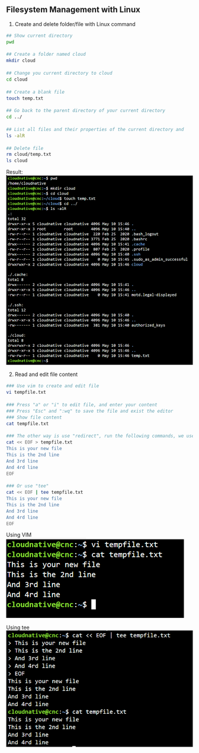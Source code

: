 ## Filesystem Management with Linux

1. Create and delete folder/file with Linux command
```bash
## Show current directory
pwd

## Create a folder named cloud
mkdir cloud

## Change you current directory to cloud
cd cloud

## Create a blank file
touch temp.txt

## Go back to the parent directory of your current directory
cd ../

## List all files and their properties of the current directory and 
ls -alR

## Delete file
rm cloud/temp.txt
ls cloud

```

Result:
![Result](./assets/image.png)

2. Read and edit file content

```bash
### Use vim to create and edit file
vi tempfile.txt

### Press "a" or "i" to edit file, and enter your content
### Press "Esc" and ":wq" to save the file and exist the editor
### Show file content
cat tempfile.txt

### The other way is use "redirect", run the following commands, we use this for non-interactive session
cat << EOF > tempfile.txt
This is your new file
This is the 2nd line
And 3rd line
And 4rd line
EOF

### Or use "tee"
cat << EOF | tee tempfile.txt
This is your new file
This is the 2nd line
And 3rd line
And 4rd line
EOF
```

Using VIM
![Vi](./assets/vim.png)

Using tee
![alt text](image.png)